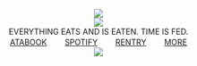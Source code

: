 <div align="center">
  
  ![](https://files.catbox.moe/uv6ul1.png)
</br> ![](https://komarev.com/ghpvc/?username=DETERMlNATION&color=7a7a7a&style=flat-square&label=visitors)
</br> EVERYTHING EATS AND IS EATEN. TIME IS FED.
</br> [ATABOOK](https://rochas313.atabook.org)　 　[SPOTIFY](https://open.spotify.com/playlist/0ik0R23WPpTOgTmwLDAI7c?si=ca8d1e44906c4753)　 　[RENTRY](https://rentry.co/lawoftalos)　 　[MORE](https://pronouns.cc/@determination)
</br> ![](https://files.catbox.moe/lhvlyu.gif)
